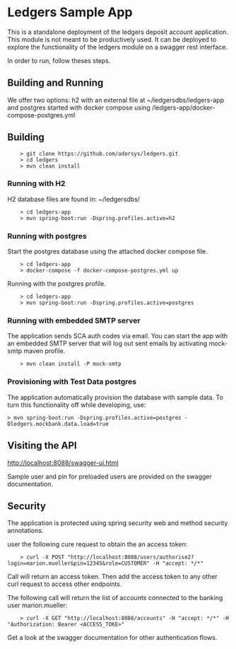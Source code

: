 # Ledgers Sample App
This is a standalone deployment of the ledgers deposit account application. This module is not meant to be productively used. It can be deployed to explore the functionality of the ledgers module on a swagger rest interface.

In order to run, follow theses steps.


## Building and Running

We offer two options: h2 with an external file at ~/ledgersdbs/ledgers-app and postgres started with docker compose using /ledgers-app/docker-compose-postgres.yml

## Building

```
	> git clone https://github.com/adorsys/ledgers.git
	> cd ledgers
	> mvn clean install
```

### Running with H2

H2 database files are found in: ~/ledgersdbs/

```
	> cd ledgers-app
	> mvn spring-boot:run -Dspring.profiles.active=h2
```

### Running with postgres

Start the postgres database using the attached docker compose file.

```
	> cd ledgers-app
	> docker-compose -f docker-compose-postgres.yml up
```

Running with the postgres profile.

```
	> cd ledgers-app
	> mvn spring-boot:run -Dspring.profiles.active=postgres
```

### Running with embedded SMTP server
The application sends SCA auth codes via email. You can start the app with an embedded SMTP server that will log out 
sent emails by activating mock-smtp maven profile.
```
    > mvn clean install -P mock-smtp
```

### Provisioning with Test Data postgres

The application automatically provision the database with sample data. To turn this functionality off while developing, use:

```
> mvn spring-boot:run -Dspring.profiles.active=postgres -Dledgers.mockbank.data.load=true

```

## Visiting the API

[http://localhost:8088/swagger-ui.html](http://localhost:8088/swagger-ui.html#/)

Sample user and pin for preloaded users are provided on the swagger documentation.


## Security

The application is protected using spring security web and method security annotations.

user the following cure request to obtain the an access token:

```
	> curl -X POST "http://localhost:8088/users/authorise2?login=marion.mueller&pin=12345&role=CUSTOMER" -H "accept: */*"
```

Call will return an access token. Then add the access token to any other curl request to access other endpoints.

The following call will return the list of accounts connected to the banking user marion.mueller:

```
	> curl -X GET "http://localhost:8088/accounts" -H "accept: */*" -H "Authorization: Bearer <ACCESS_TOKE>"
```

Get a look at the swagger documentation for other authentication flows.

